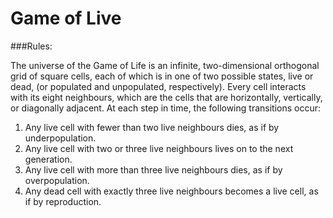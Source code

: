 # Game of Live

###Rules:

The universe of the Game of Life is an infinite, two-dimensional orthogonal grid of square cells, each of which is in one of two possible states, live or dead, (or populated and unpopulated, respectively). Every cell interacts with its eight neighbours, which are the cells that are horizontally, vertically, or diagonally adjacent. At each step in time, the following transitions occur:

1) Any live cell with fewer than two live neighbours dies, as if by underpopulation.
2) Any live cell with two or three live neighbours lives on to the next generation.
3) Any live cell with more than three live neighbours dies, as if by overpopulation.
4) Any dead cell with exactly three live neighbours becomes a live cell, as if by reproduction.
